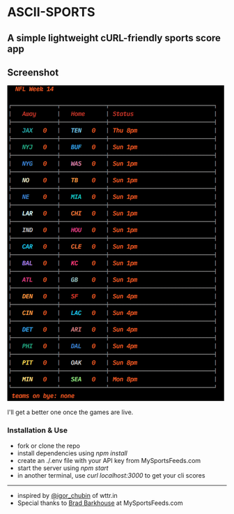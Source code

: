 # ASCII-SPORTS

## A simple lightweight cURL-friendly sports score app

## Screenshot

![screenshot](./screenShot.png?raw=true "Screenshot")

I'll get a better one once the games are live.

### Installation & Use

- fork or clone the repo
- install dependencies using *npm install*
- create an ./.env file with your API key from MySportsFeeds.com
- start the server using *npm start*
- in another terminal, use *curl localhost:3000* to get your cli scores
*********
- inspired by [@igor_chubin](https://github.com/chubin) of wttr.in
- Special thanks to [Brad Barkhouse](https://github.com/bradbarkhouse) at MySportsFeeds.com
